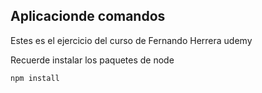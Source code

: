 ## Aplicacionde comandos

Estes es el ejercicio del curso de Fernando Herrera udemy

Recuerde instalar los paquetes de node

```
npm install
```